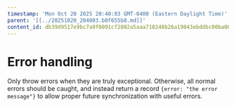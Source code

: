 ```yaml
---
timestamp: 'Mon Oct 20 2025 20:40:03 GMT-0400 (Eastern Daylight Time)'
parent: '[[../20251020_204003.b0f655b8.md]]'
content_id: db39d9517e9bc7a9f0091cf2802a5aaa710248b26a19043ebddbc00ba067bc70
---
```


# Error handling

Only throw errors when they are truly exceptional. Otherwise, all normal errors should be caught, and instead return a record `{error: "the error message"}` to allow proper future synchronization with useful errors.
